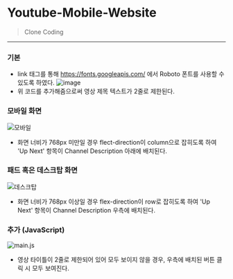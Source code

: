 # Youtube-Mobile-Website
> Clone Coding
---------------------------

### 기본
- link 태그를 통해 https://fonts.googleapis.com/ 에서 Roboto 폰트를 사용할 수 있도록 하였다.
![image](https://user-images.githubusercontent.com/54324782/149303656-d6a88821-1f7c-4702-8a88-a81c9331f324.png) 
- 위 코드를 추가해줌으로써 영상 제목 텍스트가 2줄로 제한된다.

### 모바일 화면
![모바일](https://user-images.githubusercontent.com/54324782/149303941-751eabed-83db-4025-bb20-081e6169419f.png)
- 화면 너비가 768px 미만일 경우 flect-direction이 column으로 잡히도록 하여 'Up Next' 항목이 Channel Description 아래에 배치된다.

### 패드 혹은 데스크탑 화면
![데스크탑](https://user-images.githubusercontent.com/54324782/149304778-e1f7af10-5f84-4275-a6ef-d5ac2acc0abc.png)
- 화면 너비가 768px 이상일 경우 flex-direction이 row로 잡히도록 하여 'Up Next' 항목이 Channel Description 우측에 배치된다.

### 추가 (JavaScript)
![main.js](https://user-images.githubusercontent.com/54324782/149304936-e6d98cae-2a81-4885-9815-e09f16cfaf6a.png)
- 영상 타이틀이 2줄로 제한되어 있어 모두 보이지 않을 경우, 우측에 배치된 버튼 클릭 시 모두 보여진다.
